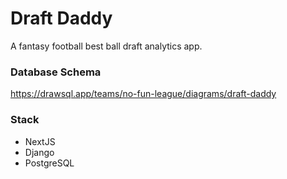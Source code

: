 # Draft Daddy
A fantasy football best ball draft analytics app.


### Database Schema
https://drawsql.app/teams/no-fun-league/diagrams/draft-daddy

### Stack
- NextJS
- Django
- PostgreSQL
